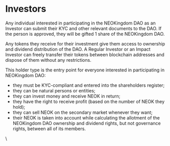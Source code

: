 # Investors

Any individual interested in participating in the NEOKingdom DAO as an Investor can submit their KYC and other relevant documents to the DAO. If the person is approved, they will be gifted 1 share of the NEOKingdom DAO.&#x20;

Any tokens they receive for their investment give them access to ownership and dividend distribution of the DAO. A Regular Investor or an Impact Investor can freely transfer their tokens between blockchain addresses and dispose of them without any restrictions.

This holder type is the entry point for everyone interested in participating in NEOKingdom DAO:

* they must be KYC-compliant and entered into the shareholders register;
* they can be natural persons or entities;
* they can invest money and receive NEOK in return;
* they have the right to receive profit (based on the number of NEOK they hold);
* they can sell NEOK on the secondary market whenever they want;
* their NEOK is taken into account while calculating the allotment of the NEOKingdom DAO ownership and dividend rights, but not governance rights, between all of its members.

\
